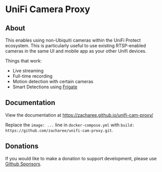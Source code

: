 # UniFi Camera Proxy

## About

This enables using non-Ubiquiti cameras within the UniFi Protect ecosystem. This is
particularly useful to use existing RTSP-enabled cameras in the same UI and
mobile app as your other Unifi devices.

Things that work:

* Live streaming
* Full-time recording
* Motion detection with certain cameras
* Smart Detections using [Frigate](https://github.com/blakeblackshear/frigate)

## Documentation

View the documentation at <https://zacharee.github.io/unifi-cam-proxy/>

Replace the `image: ...` line in `docker-compose.yml` with `build: https://github.com/zacharee/unifi-cam-proxy.git`.

## Donations

If you would like to make a donation to support development, please use [Github Sponsors](https://github.com/sponsors/keshavdv).

